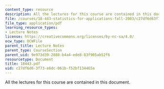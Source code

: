 ```yaml
---
content_type: resource
description: All the lectures for this course are contained in this document.
file: /courses/18-443-statistics-for-applications-fall-2003/c27df6d63f73e6dc061bf52bf134465a_18443.pdf
file_type: application/pdf
learning_resource_types:
- Lecture Notes
license: https://creativecommons.org/licenses/by-nc-sa/4.0/
ocw_type: OCWFile
parent_title: Lecture Notes
parent_type: CourseSection
parent_uid: 9e973d39-2888-b4a4-ede8-83f905ab52f6
resourcetype: Document
title: 18443.pdf
uid: c27df6d6-3f73-e6dc-061b-f52bf134465a
---
```

All the lectures for this course are contained in this document.